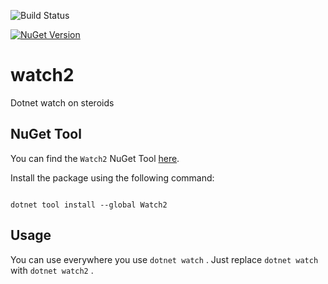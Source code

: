 ![Build Status](https://github.com/ignatandrei/watch2/actions/workflows/compileDeploy.yml/badge.svg)

[![NuGet Version](https://img.shields.io/nuget/v/Watch2.svg?style=flat)](https://www.nuget.org/packages/Watch2)


# watch2

Dotnet watch on steroids


## NuGet Tool

You can find the `Watch2` NuGet Tool [here](https://www.nuget.org/packages/Watch2).

Install the package using the following command:

```

dotnet tool install --global Watch2 

```

## Usage

You can use everywhere you use `dotnet watch` . Just replace `dotnet watch` with `dotnet watch2` .

